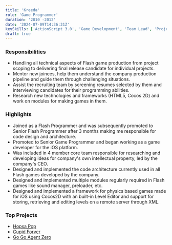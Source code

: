 ```yaml
---
title: 'Kreeda'
role: 'Game Programmer'
duration: '2010 -2012'
date: '2024-07-09T14:36:31Z'
keySkills: ['ActionScript 3.0', 'Game Development', 'Team Lead', 'Project Management']
draft: true
---
```


### Responsibilities

- Handling all technical aspects of Flash game production from project scoping to delivering final release candidate for individual projects.
- Mentor new joinees, help them understand the company production pipeline and guide them through challenging situations.
- Assist the recruiting team by screening resumes selected by them and interviewing candidates for their programming abilities.
- Research new technologies and frameworks (HTML5, Cocos 2D) and work on modules for making games in them.

### Highlights

- Joined as a Flash Programmer and was subsequently promoted to Senior Flash Programmer after 3 months making me responsible for code design and architecture.
- Promoted to Senior Game Programmer and began working as a game developer for the iOS platform.
- Was included in 4 member core team responsible for researching and developing ideas for company's own intellectual property, led by the company's CEO.
- Designed and implemented the code architecture currently used in all Flash games developed by the company.
- Designed and implemented multiple modules regularly required in Flash games like sound manager, preloader, etc.
- Designed and implemented a framework for physics based games made for iOS using Cocos2D with an built-in Level Editor and support for storing, retrieving and editing levels on a remote server through XML.

### Top Projects
- [Hopsa Pop](https://www.kongregate.com/games/alex_spilgames/hopsa-pop)
- [Cupid Forver](https://flashmuseum.org/cupid-forever/)
- [Go Go Agent Zero](https://www.kongregate.com/games/Alex_SpilGames/go-go-agent-zero)
